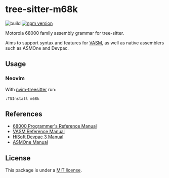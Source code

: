 # tree-sitter-m68k

![build](https://github.com/grahambates/tree-sitter-m68k/actions/workflows/build.yml/badge.svg)
[![npm version](https://img.shields.io/npm/v/tree-sitter-m68k.svg)](https://www.npmjs.com/package/tree-sitter-m68k)

Motorola 68000 family assembly grammar for tree-sitter.

Aims to support syntax and features for [VASM](http://www.compilers.de/vasm.html), as well as native assemblers such as ASMOne and Devpac.

## Usage

### Neovim

With [nvim-treesitter](https://github.com/nvim-treesitter/nvim-treesitter) run:

```
:TSInstall m68k
```

## References

- [68000 Programmer's Reference Manual](https://www.nxp.com/docs/en/reference-manual/M68000PRM.pdf)
- [VASM Reference Manual](http://sun.hasenbraten.de/vasm/release/vasm_4.html#Mot-Syntax-Module)
- [HiSoft Devpac 3 Manual](https://ia801901.us.archive.org/26/items/DevPacV3.00.Manual/DevPac_v3.00.Manual.pdf)
- [ASMOne Manual](https://archive.org/details/AsmOne1.02Manual)

## License

This package is under a [MIT license](https://github.com/grahambates/tree-sitter-m68k/blob/master/LICENSE.md).
